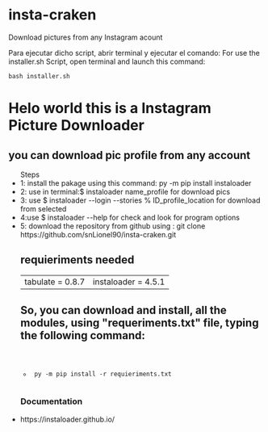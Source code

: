 # insta-craken
Download pictures from any Instagram acount 

Para ejecutar dicho script, abrir terminal y ejecutar el comando:
For use the installer.sh Script, open terminal and launch this command:

<pre><code>bash installer.sh</code></pre>

<h1>Helo world this is a Instagram Picture Downloader</h1>
<p><h2>you can download pic profile from any account</h2></p>
<ul>Steps
  <li>1: install the pakage using this command: py -m pip install instaloader</li>
  <lI>2: use in terminal:$ instaloader name_profile for download pics</li>
  <li>3: use $ instaloader --login --stories % ID_profile_location for download from selected</li>
  <li>4:use $ instaloader --help for check and look for program options</li>
  <li>5: download the repository from github using : git clone https://github.com/snLionel90/insta-craken.git</li>
<h2>requieriments needed</h2>
<table>
  <tr>
    <td>tabulate = 0.8.7</td>
    <td>instaloader = 4.5.1</td>
  </tr>
</table>
<h2> So, you can download and install, all the modules, using "requeriments.txt" file, typing the following command:</h2> 
<pre><code><ul>
  <li> py -m pip install -r requieriments.txt</li>
</ul></code></pre>

<h3>Documentation</h3>
<li>https://instaloader.github.io/</li>


